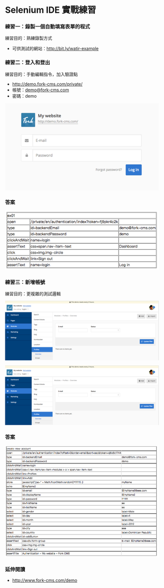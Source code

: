 # Selenium IDE 實戰練習

### 練習一：錄製一個自動填寫表單的程式

練習目的：熟練錄製方式

* 可供測試的網站：<http://bit.ly/watir-example>

### 練習二：登入和登出

練習目的：手動編輯指令，加入驗證點

* <http://demo.fork-cms.com/private/>
* 帳號：demo@fork-cms.com
* 密碼：demo

![](assets/ex01.png)


### 答案

![](assets/ex01-answer.png)


### 練習三：新增帳號

練習目的：更複雜的測試邏輯

![](assets/ex02_01.png)

![](assets/ex02_01.png)


### 答案

![](assets/ex02-answer.png)


### 延伸閱讀

* <http://www.fork-cms.com/demo>
